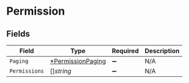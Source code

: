 # Permission


## Fields

| Field                                                        | Type                                                         | Required                                                     | Description                                                  |
| ------------------------------------------------------------ | ------------------------------------------------------------ | ------------------------------------------------------------ | ------------------------------------------------------------ |
| `Paging`                                                     | [*PermissionPaging](../../models/shared/permissionpaging.md) | :heavy_minus_sign:                                           | N/A                                                          |
| `Permissions`                                                | []*string*                                                   | :heavy_minus_sign:                                           | N/A                                                          |
